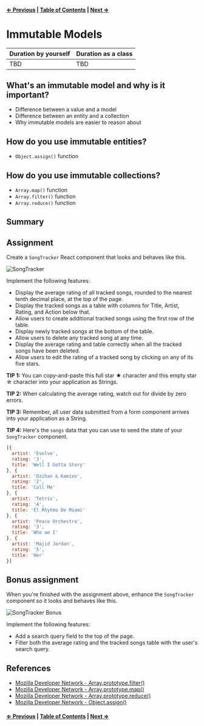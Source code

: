 #### [⇐ Previous](refs.md) | [Table of Contents](README.md#table-of-contents) | [Next ⇒](final-assignment.md)

# Immutable Models

| Duration by yourself | Duration as a class |
|----------------------|---------------------|
| TBD                  | TBD                 |

## What's an immutable model and why is it important?

* Difference between a value and a model
* Difference between an entity and a collection
* Why immutable models are easier to reason about

## How do you use immutable entities?

* `Object.assign()` function

## How do you use immutable collections?

* `Array.map()` function
* `Array.filter()` function
* `Array.reduce()` function

## Summary

## Assignment

Create a `SongTracker` React component that looks and behaves like this.

![SongTracker](https://i.imgur.com/muVfTkV.gif)

Implement the following features:

* Display the average rating of all tracked songs, rounded to the nearest tenth decimal place, at the top of the page.
* Display the tracked songs as a table with columns for Title, Artist, Rating, and Action below that.
* Allow users to create additional tracked songs using the first row of the table.
* Display newly tracked songs at the bottom of the table.
* Allow users to delete any tracked song at any time.
* Display the average rating and table correctly when all the tracked songs have been deleted.
* Allow users to edit the rating of a tracked song by clicking on any of its five stars.

**TIP 1:** You can copy-and-paste this full star ★ character and this empty star ☆ character into your application as Strings.

**TIP 2:** When calculating the average rating, watch out for divide by zero errors.

**TIP 3:** Remember, all user data submitted from a form component arrives into your application as a String.

**TIP 4:** Here's the `songs` data that you can use to seed the state of your `SongTracker` component.

```js
[{
  artist: 'Evolve',
  rating: '3',
  title: 'Well I Gotta Story'
}, {
  artist: 'Dzihan & Kamien',
  rating: '2',
  title: 'Call Me'
}, {
  artist: 'Tetris',
  rating: '4',
  title: 'El Rhytmo De Miami'
}, {
  artist: 'Peace Orchestra',
  rating: '3',
  title: 'Who am I'
}, {
  artist: 'Majid Jordan',
  rating: '5',
  title: 'Her'
}]
```

## Bonus assignment

When you're finished with the assignment above, enhance the `SongTracker` component so it looks and behaves like this.

![SongTracker Bonus](https://i.imgur.com/UiYVJz3.gif)

Implement the following features:

* Add a search query field to the top of the page.
* Filter both the average rating and the tracked songs table with the user's search query.

## References

* [Mozilla Developer Network - Array.prototype.filter()](https://developer.mozilla.org/en-US/docs/Web/JavaScript/Reference/Global_Objects/Array/filter)
* [Mozilla Developer Network - Array.prototype.map()](https://developer.mozilla.org/en-US/docs/Web/JavaScript/Reference/Global_Objects/Array/map)
* [Mozilla Developer Network - Array.prototype.reduce()](https://developer.mozilla.org/en-US/docs/Web/JavaScript/Reference/Global_Objects/Array/Reduce)
* [Mozilla Developer Network - Object.assign()](https://developer.mozilla.org/en-US/docs/Web/JavaScript/Reference/Global_Objects/Object/assign)

#### [⇐ Previous](refs.md) | [Table of Contents](README.md#table-of-contents) | [Next ⇒](final-assignment.md)

